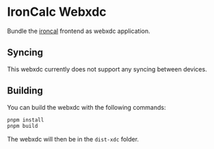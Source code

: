 # IronCalc Webxdc

Bundle the [ironcal](https://github.com/ironcalc/ironcalc) frontend as webxdc application.

## Syncing
This webxdc currently does not support any syncing between devices.


## Building
You can build the webxdc with the following commands:

```bash
pnpm install
pnpm build
```

The webxdc will then be in the `dist-xdc` folder.
